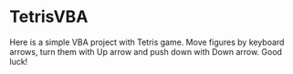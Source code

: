 # TetrisVBA

Here is a simple VBA project with Tetris game.
Move figures by keyboard arrows, turn them with Up arrow and push down with Down arrow.
Good luck!